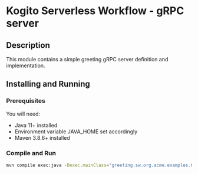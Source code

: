 # Kogito Serverless Workflow - gRPC server

## Description

This module contains a simple greeting gRPC server definition and implementation. 

## Installing and Running

### Prerequisites
 
You will need:
  - Java 11+ installed
  - Environment variable JAVA_HOME set accordingly
  - Maven 3.8.6+ installed

### Compile and Run 

```sh
mvn compile exec:java -Dexec.mainClass="greeting.sw.org.acme.examples.GreeterService"
```

